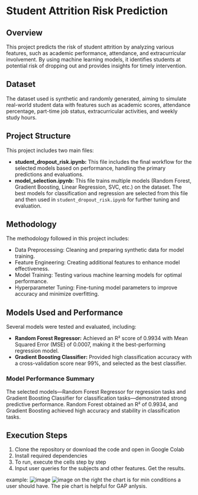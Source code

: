 <h1>Student Attrition Risk Prediction</h1>

<h2>Overview</h2>
<p>This project predicts the risk of student attrition by analyzing various features, such as academic performance, attendance, and extracurricular involvement. By using machine learning models, it identifies students at potential risk of dropping out and provides insights for timely intervention.</p>

<h2>Dataset</h2>
<p>The dataset used is synthetic and randomly generated, aiming to simulate real-world student data with features such as academic scores, attendance percentage, part-time job status, extracurricular activities, and weekly study hours.</p>

<h2>Project Structure</h2>
<p>This project includes two main files:</p>
<ul>
    <li><strong>student_dropout_risk.ipynb:</strong> This file includes the final workflow for the selected models based on performance, handling the primary predictions and evaluations.</li>
    <li><strong>model_selection.ipynb:</strong> This file trains multiple models (Random Forest, Gradient Boosting, Linear Regression, SVC, etc.) on the dataset. The best models for classification and regression are selected from this file and then used in <code>student_dropout_risk.ipynb</code> for further tuning and evaluation.</li>
</ul>

<h2>Methodology</h2>
<p>The methodology followed in this project includes:</p>
<ul>
    <li>Data Preprocessing: Cleaning and preparing synthetic data for model training.</li>
    <li>Feature Engineering: Creating additional features to enhance model effectiveness.</li>
    <li>Model Training: Testing various machine learning models for optimal performance.</li>
    <li>Hyperparameter Tuning: Fine-tuning model parameters to improve accuracy and minimize overfitting.</li>
</ul>

<h2>Models Used and Performance</h2>
<p>Several models were tested and evaluated, including:</p>
<ul>
    <li><strong>Random Forest Regressor:</strong> Achieved an R² score of 0.9934 with Mean Squared Error (MSE) of 0.0007, making it the best-performing regression model.</li>
    <li><strong>Gradient Boosting Classifier:</strong> Provided high classification accuracy with a cross-validation score near 99%, and selected as the best classifier.</li>
</ul>

<h3>Model Performance Summary</h3>
<p>The selected models—Random Forest Regressor for regression tasks and Gradient Boosting Classifier for classification tasks—demonstrated strong predictive performance. Random Forest obtained an R² of 0.9934, and Gradient Boosting achieved high accuracy and stability in classification tasks.</p>

<h2>Execution Steps</h2>
<ol>
    <li>Clone the repository or download the code and open in Google Colab</li>
    <li>Install required dependencies</li>
    <li>To run, execute the cells step by step</li>
    <li>Input user queries for the subjects and other features. Get the results.</li>
</ol>

example:
![image](https://github.com/user-attachments/assets/f0a93c65-f3aa-4dba-b7c3-ac39431f55df)
![image](https://github.com/user-attachments/assets/18dc0e0d-51ea-4ff3-8d2e-b992d1fb58fd)
on the right the chart is for min conditions a user should have. The pie chart is helpful for GAP anlysis.
